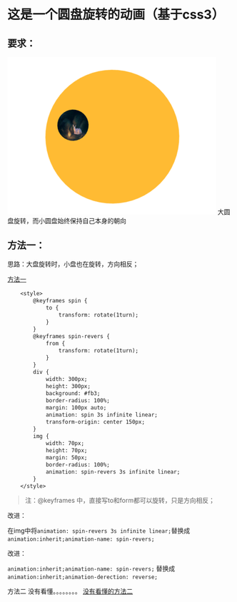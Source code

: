 # 这是一个圆盘旋转的动画（基于css3）

## 要求：
<img src="img/1.png" alt="">
大圆盘旋转，而小圆盘始终保持自己本身的朝向

## 方法一：

思路：大盘旋转时，小盘也在旋转，方向相反；

<a href="html/旋转圆盘.html">方法一</a>

```
    <style>
        @keyframes spin {
            to {
                transform: rotate(1turn);
            }
        }
        @keyframes spin-revers {
            from {
                transform: rotate(1turn);
            }
        }
        div {
            width: 300px;
            height: 300px;
            background: #fb3;
            border-radius: 100%;
            margin: 100px auto;
            animation: spin 3s infinite linear;
            transform-origin: center 150px;
        }
        img {
            width: 70px;
            height: 70px;
            margin: 50px;
            border-radius: 100%;
            animation: spin-revers 3s infinite linear;
        }
    </style>
```

>注：@keyframes 中，直接写to和form都可以旋转，只是方向相反；

改进：

在img中将`animation: spin-revers 3s infinite linear;`替换成
`animation:inherit;animation-name: spin-revers;`

改进：

`animation:inherit;animation-name: spin-revers;`
替换成
`animation:inherit;animation-derection: reverse;`


方法二 没有看懂。。。。。。。。
<a href="html/旋转圆盘4.html">没有看懂的方法二</a>